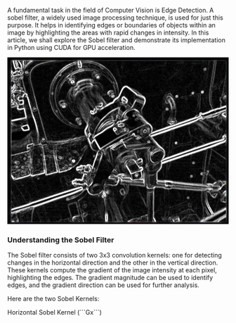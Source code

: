 <p>A fundamental task in the field of Computer Vision is Edge Detection. A sobel filter, a widely used image processing technique, is used for just this purpose. It helps in identifying edges or boundaries of objects within an image by highlighting the areas with rapid changes in intensity. 
  In this article, we shall explore the Sobel filter and demonstrate its implementation in Python using CUDA for GPU acceleration.</p>

![A sobel filter applied to an image](assets/images/Sobel_Wiki_Image.png) 

### Understanding the Sobel Filter

<p>The Sobel filter consists of two 3x3 convolution kernels: one for detecting changes in the horizontal direction and the other in the vertical direction. These kernels compute the gradient of the image intensity at each pixel, highlighting the edges. 
  The gradient magnitude can be used to identify edges, and the gradient direction can be used for further analysis.</p>

<p>Here are the two Sobel Kernels:</p>

<p>Horizontal Sobel Kernel (```Gx```)</p>

